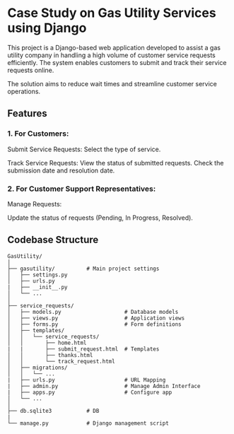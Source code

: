 # Case Study on Gas Utility Services using Django 

This project is a Django-based web application developed to assist a gas utility company in handling a high volume of customer service requests efficiently. The system enables customers to submit and track their service requests online.

The solution aims to reduce wait times and streamline customer service operations.

## Features
### 1. For Customers:
Submit Service Requests:
Select the type of service.

Track Service Requests:
View the status of submitted requests.
Check the submission date and resolution date.

### 2. For Customer Support Representatives:
Manage Requests:

Update the status of requests (Pending, In Progress, Resolved).

## Codebase Structure
```
GasUtility/
│
├── gasutility/          # Main project settings
│   ├── settings.py
│   ├── urls.py
|   ├── __init__.py
│   └── ...
│
├── service_requests/   
│   ├── models.py                    # Database models
│   ├── views.py                     # Application views
│   ├── forms.py                     # Form definitions
│   ├── templates/
│   │   └── service_requests/
│   │       ├── home.html 
|   |       ├── submit_request.html  # Templates
│   │       ├── thanks.html
│   │       └── track_request.html
│   ├── migrations/
│   │   └── ...
|   ├── urls.py                      # URL Mapping
|   ├── admin.py                     # Manage Admin Interface 
|   ├── apps.py                      # Configure app
│   └── ...
│
├── db.sqlite3           # DB
|
└── manage.py            # Django management script
